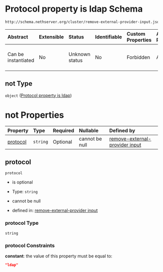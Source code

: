 # Protocol property is ldap Schema

```txt
http://schema.nethserver.org/cluster/remove-external-provider-input.json#/anyOf/0/not
```



| Abstract            | Extensible | Status         | Identifiable | Custom Properties | Additional Properties | Access Restrictions | Defined In                                                                                                  |
| :------------------ | :--------- | :------------- | :----------- | :---------------- | :-------------------- | :------------------ | :---------------------------------------------------------------------------------------------------------- |
| Can be instantiated | No         | Unknown status | No           | Forbidden         | Allowed               | none                | [remove-external-provider-input.json\*](cluster/remove-external-provider-input.json "open original schema") |

## not Type

`object` ([Protocol property is ldap](remove-external-provider-input-anyof-0-protocol-property-is-ldap.md))

# not Properties

| Property              | Type     | Required | Nullable       | Defined by                                                                                                                                                                                                                            |
| :-------------------- | :------- | :------- | :------------- | :------------------------------------------------------------------------------------------------------------------------------------------------------------------------------------------------------------------------------------ |
| [protocol](#protocol) | `string` | Optional | cannot be null | [remove-external-provider input](remove-external-provider-input-anyof-0-protocol-property-is-ldap-properties-protocol.md "http://schema.nethserver.org/cluster/remove-external-provider-input.json#/anyOf/0/not/properties/protocol") |

## protocol



`protocol`

*   is optional

*   Type: `string`

*   cannot be null

*   defined in: [remove-external-provider input](remove-external-provider-input-anyof-0-protocol-property-is-ldap-properties-protocol.md "http://schema.nethserver.org/cluster/remove-external-provider-input.json#/anyOf/0/not/properties/protocol")

### protocol Type

`string`

### protocol Constraints

**constant**: the value of this property must be equal to:

```json
"ldap"
```
